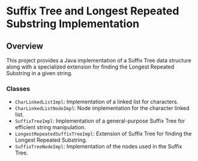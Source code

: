 # Suffix Tree and Longest Repeated Substring Implementation

## Overview
This project provides a Java implementation of a Suffix Tree data structure along with a specialized extension for finding the Longest Repeated Substring in a given string.

### Classes
- `CharLinkedListImpl`: Implementation of a linked list for characters.
- `CharLinkedListNodeImpl`: Node implementation for the character linked list.
- `SuffixTreeImpl`: Implementation of a general-purpose Suffix Tree for efficient string manipulation.
- `LongestRepeatedSuffixTreeImpl`: Extension of Suffix Tree for finding the Longest Repeated Substring.
- `SuffixTreeNodeImpl`: Implementation of the nodes used in the Suffix Tree.
